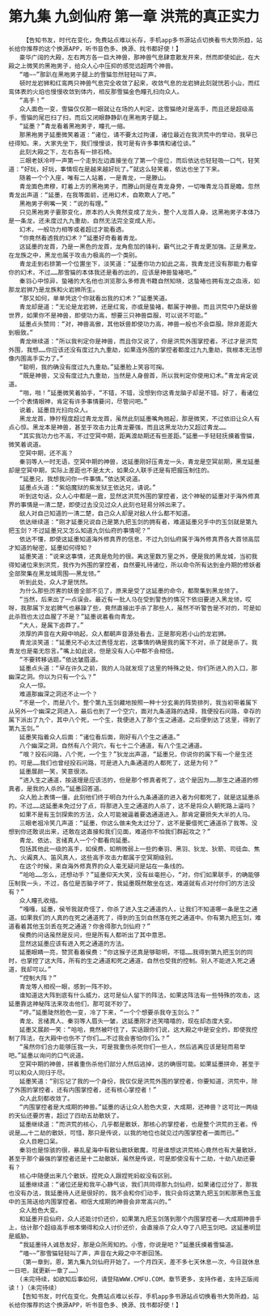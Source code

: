 # 第九集 九剑仙府 第一章 洪荒的真正实力
        【告知书友，时代在变化，免费站点难以长存，手机app多书源站点切换看书大势所趋，站长给你推荐的这个换源APP，听书音色多、换源、找书都好使！】
       豪华广阔的大殿，左右两方各一巨大神兽，那神兽气息肆意散发开来，然而即使如此，在大殿之上微笑的黑袍男子，给众人心中压抑的感觉远超两个神兽。
       “喵~~”那趴在黑袍男子腿上的雪猫忽然轻轻叫了声。
       顿时龙岩狮和红鸾两只神兽气息完全收敛了起来，收敛气息的龙岩狮此刻就恍若小山，而红鸾体表的火焰也慢慢收敛到体内，相反那雪猫金色瞳孔扫向众人。
       “高手！”
       众人面色一变，雪猫仅仅那一眼就让在场的人判定，这雪猫绝对是高手，而且还是超级高手，雪猫的尾巴扫了扫，而后又闭眼静静趴在黑袍男子腿上。
       “延墨？”青龙看着黑袍男子，瞳孔一缩。
       那黑袍男子延墨微笑着道：“诸位，请不要太过拘谨，诸位最近在我洪荒中的举动，我早已经得知。来，大家先坐下，我们慢慢谈，我可是有许多事情和诸位谈。”
       此刻大殿之下，左右各有一排石椅。
       三眼老妖冷哼一声第一个走到左边直接坐在了第一个座位，而后依达也轻轻吸一口气，轻笑道：“好玩，好玩，事情现在是越来越好玩了。”就这么轻笑着，依达也坐了下来。
       随着一个个入座，唯有二人站着，一是青龙，一是滕山。
       青龙面色肃穆，盯着上方的黑袍男子，而滕山则是在青龙身旁，一切唯青龙马首是瞻。忽然青龙出声道：“延墨，在我等面前，还用幻术，自欺欺人了吧。”
       黑袍男子咧嘴一笑：“说的有理。”
       只见黑袍男子霎那变化，原本的人头竟然变成了龙头，整个人龙首人身。这黑袍男子本体乃是一条龙，还未度过九九重劫，自然无法完全变成人形。
       幻术，一般功力相等或者超过才能看透。
       “你竟然看透我的幻术？”延墨好奇看着青龙。
       这延墨的龙首，乃是一黑色的龙首，龙角愈加的锋利，霸气比之于青龙更加强。正是黑龙。在龙族之中，黑龙也属于攻击力极高的一个类别。
       青龙走到右排第一个位置坐下，淡笑道：“延墨你功力如此之高，我青龙还没有那能力看穿你的幻术，不过……那雪猫的本体我还是看的出的，应该是神兽蛰褚吧。”
       秦羽心中惊异，蛰褚的大名他也浏览那么多修真书籍自然知晓，这蛰褚也拥有龙之血液，如那龙岩狮乃是龙族和火岩狮所生。
       “那又如何，单单凭这个你就看出我的幻术？”延墨笑道。
       青龙却是道：“无论是龙岩狮，还是红鸾，亦或是蛰褚，都属于神兽。而且洪荒中乃是妖兽世界，如果你不是神兽，即使功力高，想要三只神兽臣服，可以说不可能。”
       延墨点头赞同：“对，神兽高傲，其他妖兽即使功力高，神兽一般也不会臣服。除非差距大到极致。”
       青龙继续道：“所以我判定你是神兽，而且你又说了，你是洪荒外围掌控者。不过才是洪荒外围，我想……你应该还没有度过九九重劫，如果连外围的掌控者都度过九九重劫，我根本无法想像内围高手实力了。”
       “聪明，我的确没有度过九九重劫。”延墨脸上笑容可掬。
       “既是神兽，又没有度过九九重劫，当然是人身兽首，所以我判定你使用幻术。”青龙肯定说道。
       “啪，啪！”延墨微笑着拍手，“不错，不错，没想到你这青龙脑子却是不错。好了，看诸位一个个表情眼神，肯定有许多事情要问，尽管问吧。”
       说着，延墨目光扫向众人。
       黑龙龙首，狰狞程度超过青龙龙首，虽然此刻延墨嘴角翘起，那是微笑，不过依旧让众人有点心惊。黑龙本是神兽，甚至于攻击力比青龙要强，而且这黑龙功力又超过青龙……
       “其实我功力也不高，不过空冥中期，距离渡劫期还有些差距。”延墨一手轻轻抚摸着雪猫，微笑着说道。
       空冥中期，还不高？
       秦羽等人一时无语，空冥中期的神兽，这延墨刚好压青龙一头，青龙是空冥前期，黑龙延墨却是空冥中期，实际上差距也不是太大，如果众人联手还是有把握压制住的。
       “延墨兄，我想我问你一件事情。”依达笑说道。
       延墨点头道：“紫焰魔狱的紫发狱王依达兄，请说。”
       听到这句话，众人心中都是一震，显然这洪荒外围的掌控者，这个神秘的延墨对于海外修真界的事情是一清二楚，即使过去没见过众人此刻也轻易分辨出来了。
       敌人对自己知道的一清二楚，自己众人却是对敌人什么都不知道。
       依达继续道：“刚才延墨兄说自己是第九把玉剑的拥有者，难道延墨兄手中的玉剑就是第九把玉剑？不过延墨兄又怎么知道九剑仙府的事情呢？”
       依达不懂，即使这延墨知道海外修真界的信息，不过九剑仙府属于海外修真界各大首领高层才知道的秘密，延墨如何得知？
       延墨笑道：“说来这事情，还真是危险的很。离这里数万里之外，便是我的黑龙城，当初我得知诸位来到洪荒，我作为外围的掌控者，自然要礼待诸位，所以命令所有达到金丹期的修妖者全部聚集在黑龙城周围——黑龙领。”
       听到此处，众人才是恍然。
       为什么那些厉害的妖兽全部不见了，原来是受了这延墨的命令，都聚集到黑龙领了。
       “当然，后来出了一点误会。最近有一批人马在受到警告的情况下依旧要进入黑龙领，哎呀，我那属下龙岩脾气也暴躁了些，竟然直接出手杀了那些人，虽然不听警告是不对的，可是如此杀戮也太过血腥了不是？”延墨说着看向青龙。
       “大人，是属下卤莽了。”
       浓厚的声音在大殿中响起，众人都朝声音源处看去，正是那宛若小山的龙岩狮。
       青龙淡笑道：“延墨兄不必太过责怪龙岩，这事情的确是我的属下不对，杀了就是杀了。我青龙也是毫无怨言。”嘴上如此说，但是没有人心中都不会相信。
       “不要转移话题。”依达皱眉道。
       延墨点头道：“早在许久之前，我的人马就发现了这里的特殊之处，你们所进入的入口，那幽深之洞。你以为只有一个么？”
       众人一惊。
       难道那幽深之洞还不止一个？
       “不是一个，而是八个。整个第九玉剑藏地按照一种十分玄奥的阵势排列，我当初带着属下从另外一个幽深之洞进入，最后也到了一个空穴，面对九条道路的选择，我便投石问路，幸存的属下派出了九个，其中八个死，一个生，我便进入了那个生之通道。之后便到达了这里，得到了第九玉剑。”
       延墨笑指着众人后面：“诸位看后面，刚好有八个生之通道。”
       八个幽深之洞，自然有八个洞穴，有七十二个通道，有八个生之通道。
       “哦？投石问路，八个死，一个生？”狄龙出声道，“延墨兄，你说你的属下有一个是生还的。可是……我们也曾经投石问路，可是进入九条通道的人都死了，这是为何？”
       延墨展颜一笑，笑意很浓。
       “进入生之通道，按道理是应该活的，但是那个修真者死了，这个是因为……那生之通道的修真者，是我的人杀的。”延墨回答道。
       众人脸上表情一僵，此刻他们终于明白为什么九条通道的进入者为何都死了，就是这延墨杀的。不过……这延墨未免过分了点，将那进入生之通道的人杀了，这不是将众人朝死路上逼吗？
       如果不是有玉剑探索的方法，众人可能被逼着要选通道进入。那肯定要损失大半的人马。
       三眼老祖冷笑几声道：“延墨，你这么做未免太过分了，这不是要借死亡通道杀了我等。没想到你还敢说出来，还敢在这直接和我们见面，难道你不怕我们群起攻之？”
       青龙、依达、言绪真人一个个都看向延墨。
       包括其他此一级的高手，如侯费，如稍微弱上一些的秦羽、黑羽、狄龙、狄箭、司徒血、焦九、火阗真人、笛风真人，这些高手攻击力都属于空冥期级别。
       在这个时候，来自海外修真界的众人毫无疑问是站在一条线的。
       “哈哈……怎么，还想动手？”延墨仰天大笑，没有丝毫担心，“对，你们如果联手，的确能够压制我一头，不过，各位是否脑子坏了，我延墨既然敢坐在这，难道就有点对付你们的方法没有？”
       众人瞳孔收缩。
       “嘎嘎，延墨，侯爷我就奇怪了，你杀了进入生之通道的人，让我们不知道哪一条是生之通道。如果我们的人真的在死之通道死了，得到的玉剑自然落在死之通道中。你有第九把玉剑，难道看着其他玉剑丢在死之通道？你舍得那九剑仙府？”
       侯费的问话虽然是反问，但是所有人都听出了其中意思。
       显然这延墨应该有进入死之通道的方法。
       延墨眼睛一亮，赞赏看着侯费：“你这猴子还真是够聪明，不错……我得到第九把玉剑的同时，也掌控了这大阵，所有的生之通道和死之通道，自然也受我的控制。别人不能进入死之通道，我却可以。”
       “控制大阵？”
       青龙等人相视一眼，感到一阵不妙。
       谁知道这大阵到底有什么威力，这可是仙人留下的阵法，如果这阵法有一些特殊的攻击，这延墨靠这神秘阵法来攻击他们，那可就不妙了。
       “哼。”延墨陡然脸色一变，冷了下来，“一个个想要杀我夺玉剑么？”
       青龙、言绪真人、秦羽等人眉头一皱，这延墨刚才还笑嘻嘻的，现在却态度大变。
       延墨又展颜一笑：“哈哈，竟然被吓住了，实话跟你们说，这大殿之中是安全的，即使我控制了阵法，在大殿中也伤不了你们……不过我会害怕你们么？”
       “虽然你们合力能够压我一头，可是我重伤杀死你们一些人，然后逃离应该是轻而易举吧。”延墨以询问的口气说道。
       空冥中期的神兽，拼着重伤杀他们部分人然后逃掉，这的确很可能。如果延墨拼命，甚至于可以和众人同归于尽。
       延墨笑道：“别忘记了我的一个身份，我仅仅是洪荒外围的掌控者，你要知道，洪荒中，除了外围的掌控者，还有内围掌控者，还有核心掌控者！”
       众人此刻都收敛了。
       “内围掌控者是大成期的神兽。”延墨的话让众人脸色大变，大成期，还神兽？这可比一两级的天仙还要厉害，超过了四劫五劫散妖了。
       延墨继续道：“而洪荒的核心，几乎都是散妖，那核心的掌控者，也是整个洪荒的王者。传说是……十二劫的散妖，可惜，那只是传说，以我的地位也就见过内围掌控者一面而已。”
       众人目瞪口呆。
       秦羽也是惊骇的很，暴乱星海中有散仙散妖散魔，可是谁想这洪荒核心竟然也有大量散妖，甚至于那个最强的掌控者还是十二劫散妖，虽然是传说，可是即使没有十二劫，十劫八劫还要有？
       核心中随便出来几个散妖，捏死众人跟捏死蚂蚁没有区别。
       延墨继续道：“诸位还是和我平心静气谈，我们共同得那九剑仙府，如果诸位过分了，那我也没有办法，我延墨待人还是很好的，我不会和你们动手，我只会将这第九把玉剑和那黑色玉盒中的玉简送给内围掌控者。相信大成期的神兽会非常高兴的。”
       众人脸色大变。
       和延墨开启仙府，众人还能讨价还价，如果第九把玉剑落到那个内围掌控者——大成期神兽手上，估计那个超级高手根本懒得和众人讨价还价，会直接杀了众人夺了八把玉剑吧。这延墨明显是威胁。
       “我延墨待人诚恳友好，那是众所周知的。小雪，你说是吧？”延墨抚摸着雪猫道。
       “喵~~”那雪猫轻轻叫了声，声音在大殿之中不断回荡。
       （第一章到，恩，第九集九剑仙府开始了。一个月四天，差不多七天休息一次，今日就休息一日吧，就更新一章了……）
       (未完待续，如欲知后事如何，请登陆WWW.CMFU.COM，章节更多，支持作者，支持正版阅读！)（未完待续）
       【告知书友，时代在变化，免费站点难以长存，手机app多书源站点切换看书大势所趋，站长给你推荐的这个换源APP，听书音色多、换源、找书都好使！】